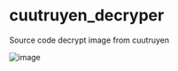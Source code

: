 # cuutruyen_decryper
Source code decrypt image from cuutruyen

![image](https://github.com/user-attachments/assets/fac9755d-b8d5-4ac5-ac45-637602aef36b)
